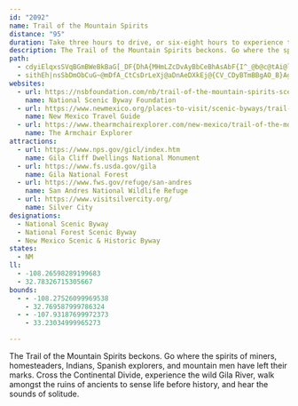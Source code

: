 ```yaml
---
id: "2092"
name: Trail of the Mountain Spirits
distance: "95"
duration: Take three hours to drive, or six-eight hours to experience this byway.
description: The Trail of the Mountain Spirits beckons. Go where the spirits of miners, homesteaders, Indians, Spanish explorers, and mountain men have left their marks. Cross the Continental Divide, experience the wild Gila River, walk amongst the ruins of ancients to sense life before history, and hear the sounds of solitude.
path:
  - cdyiElqxsSVqBGmBWeBkBaG[_DF{DhA{MHmLZcDvAyBbCeBhAsAbF{I^_@b@c@tAi@lD_@b@QxAkA~LuShOqYdFdDxA^rABr@Qx@WrAmArWkh@dYmc@|I{JlFiE~MeQnDoDrBeDn@gBRkAbBiL@uC[mFYmBc@_BgGkJoAaD[{BCsEx@mId@aCxAwDb@u@hDqE|@y@`Ak@fAS`B?bIx@jKv@rD~@tOzEbDr@rA?xAa@vJeFlCgAhBk@hBUrACpG^tAErC_@|@o@lBsEj@}@l@e@xAm@dAGx@DbGtAvA?`AShAq@fAsAbCaHn@mAjD_Ed@Sx@JZXpDfG`@dAx@rDb@x@hAlAr@j@j@@|@mAb@mA~@sDNwALoCj@_DzAyCfByAnEaBfAKvFVlCn@rANxH@x@m@r@wAn@m@|D[r@]R_@?m@c@_ACk@VaAx@_@tDy@r@]Jm@[mBD]n@{@n@Wl@DZPfAl@rC~B^D~@KhCmAd@e@|AyBpA_@vBKf@D|CvBz@^vAFdAMlAs@pKkL~@u@hAe@pHeBp@a@v@kALeDJc@^]~Os@lHw@nA?~DV`@GZWRk@HmFXi@TQ\ElFfAbCLbCd@hChAzI`FdA^rANn@GrBy@hCERMN]XuBRe@ZSp@CfA^n@j@~@fAl@HXKXa@z@yC^s@b@_@b@UbBUbDQnARjJjChBfApLzIxB~@lAV^Eh@WhAgCTUXEf@F`ElBl@?fAMjCZ|@GZS\q@x@mCZuEZw@fCeBvAG~CDb@Ln@^rAdB^r@Dx@UtC@p@fAjFTfCFzEP~@R\jHnGjCzHvD~@dAJf@Kt@y@bAa@TWHk@s@gC?s@T_A|AeCbBmAbCe@vHaKj@[~Cy@JONm@IaEhAaDLcBg@iEE_BiAiFHkBN}@t@cAv@]~BWtB^dFjCjArA~A~B`AjCj@FlAs@^?j@X|@fBdA|@lBn@vBXbHvDpDr@dBj@bA|@~@nA`AfBJr@BlDFd@bCnDb@VxBf@rAp@rBpBx@tAj@f@bBv@bDp@lBLbEnD~Ad@z@rBp@p@n@XhArCl@fAnAjAzA~BnCxA~CzBn@p@nArE\f@hCd@lE@vGp@t@EvBg@bCQdASlAAfGXbCZrDMjARf@?fBa@d@BzA|@r@RdB?tBk@`@?|BbBrBe@t@Fh@XrDh@~C_BlBExBm@pC@rC{@~Db@pABbF}@hCS^Dh@Pr@l@bClCd@dAx@hEh@dB~GfN`@d@|Al@d@JhBCtAo@v@S`F`AZLjAdAl@D~@}@|@iC^YhA_@d@_@pAqBd@Uh@@z@v@r@RhFWtIHdB^hLtD|BfAbAx@xB~Ct@dCXf@TRfA^NRd@nAf@ZpBPlDrAfALbCa@~Ad@~ACn@QfBaA~ARb@V~A~BnAhAlB~@zA~AfAV`IfAX`@TjANfPRfBP^v@^nCp@d@Zf@dACX_BPiAl@U`A?p@j@lCEX_AvADTn@v@bARlBdAP^Bl@CnDfCGPLpBvFNLnECHHL^IlCLf@PPpD`@\PNXBd@h@d@Rn@IN_@FeArB]lBHXt@\xA`Dx@rC?LcCr@ER@PjCx@~@?~@QXwA^}ETy@r@mA^Sh@EfALpAd@h@?jF_A`@s@V_Bd@eAXHDnChBxIT`@\J^S`GgIpMmFvAmA`BsBVEt@D|Cx@|BRlJeBjGmCtAErANxACb@k@Pu@Bq@Zy@vBk@`I{DlEsErAa@dCSdIeD^KrAExCx@|AD~Ae@rBM|C?|@Q`BmBlAKhCgBr@DrBjAt@Nr@BtCs@fDeArSaN`NgHzYsLdJa@~D_A`HmBzHoEbIcEtMoJtDeB~B}CnNgUz@s@|By@n@A^H~@dC^tDX^h@BpE_@^JHT?dDn@fD`@XJVqBnIOpCjA|Cp@v@b@FpAMl@Xx@r@n@x@^xAhBxDh@|@Tt@Cb@O`@e@f@[Py@LkHdDmA^u@f@e@lAIp@yAdDIn@h@pAlWlCjYxDn@GlD}AbDyDpAcDzCqB|FgGbDs@lEY|Ac@tFgDt@u@`BkCrC_CbBy@|Ae@hCa@|H_GpD_AX_@Zy@hAmBzAStFuA`BeAt@s@hAqBDmCh@{@HcA^{ANWr@M~CXvAX?_@kBaEG_AZg@xAy@DWQYs@a@q@q@]q@Oy@DaAf@eAj@m@HeB`@eAfBeBjBm@p@Az@f@LADQHyB^y@zAmBpAWt@YbA_BNeAEgCDO^YrAc@h@BTHb@v@DXCtBFN~@x@TF~@kBhAaArAMfB`A~Bm@n@_@h@m@RyERy@fA_Al@M\@PDbB~A~FrEtEfCxA~@vDlE|BjB~AxBhC`Bd@l@Vf@|A~IXpDL\~A|DhBtFbArBh@v@dLhLrCjCxAfAxAp@xAT|DjAhBlA|A~BxAxIh@fAhAf@nCRhAVh@R~BlBrC~CtG`JfHtHfFfD|G~GbDjEfGpJ~JxLlInKnBxBrA~@hEf@`C~@lErCnBdB^d@rD`I|EjL|BbFb@l@b@RdBRb@p@n@rB~AfBrDxCvCfAbGdAn@VxDbDZp@BrC`AxBC~Aa@`C@X^b@r@?NONk@x@kHDeBOsBFi@hBuF~AgCRk@j@yFZgAVkB?cAYeCDm@d@q@|BDlAXnAp@xAfBn@ZNHb@Kz@eC~GaF^m@DYAyHTSn@KbCVbCe@HMMw@Ay@`@aDr@aBbB}BNyAtABv@q@xBw@hBYH_@?s@mAaEH_@bAW^?xAhA^CfAm@jBB|Ai@hBMxBs@hAw@xA?x@K\O`Ay@vAeBrIaMvCgDpGuDrCkArEyAfEqB~B{@rCeG|DcDzCmDlA[nFb@lEDbFx@|BdAnBnA`IpItIxL\NlALvHEl@Dx@^lHtDnCpB^d@vBlFxAlAxLnDhCTfBb@hJdGbAd@zAd@xLxAxBRzACnBa@x@a@xGeFr@]nA[fCG~ANli@xRrc@xV~@~@rA~B~AbJx@jD|A`EhBrDbC~C`RhR`BdApAf@`APnL`AzBDhCEbRsA`Je@dBDzAVnAl@xAjAzIdLt@|AhAxDhArBrOpOnB|A|C`AfTzClFdAp]`JnNfDlYpFtLnBp@p@`EbJrExH|@tGdB|ErAtClCdClBrCDPFLJJRLPHTDJ@\hCXrDDrFEtCNpFhCtHbA`BxBdC~VxBzZrBbTxB
  - sithEh|nsSbDmObCuG~@mDfA_CtCsDrLeXj@aDnAeDXkEj@{CV_CDyBTmBBgAO_B}AgIHaEOwC@y@G{@y@qBOs@]s@k@k@mAuCKyATgIEsAYw@OcACkAHsAh@yAbA_Ax@e@j@{@b@wBh@aEO_CYyAIsBUmANgMSmD?yAXuBv@cBt@mEtA{DrBcY?iFUwBWo@?}CLgCBkEZcFEe@_BgCImADo@Xs@^Sb@DNPrArCZXn@FfDe@X[NeA?m@s@iBKi@MsCU}CKg@m@aAy@e@kLkBgBe@kCiAaAq@}@yASgABkAPaAdBsENqAGmAcAkES{AHeB^uB|@kCdBqBx@s@pBm@tASbE?bBq@lC_@hAJ~CbA|ANn@K^Ud@y@Le@HsCJy@Rq@^k@~MkLNe@j@{GlCee@EaEMeC{A}P?eBZ_D~@mErAuDnIiNlH{JdAkBpVkf@nEmHhBgDxAgEdAmEZsBpEgd@GkAUeAOg@sBsCOm@Dq@dJwXhBmElD_ErDgGrA{DTgA^wCXaAzEyFhFmI|E{IrAaDbEgLn@y@XYtAk@n[oAxA_@hBqAxFuF`CaDfCkHz@_Bt@e@`HmBbBmAfBsB~EcPf@aEj@aLbAmNDaCYuQUgBaAeEKaA?kAJeAf@_Bx@gAd@YpDmAtAeAzJaQf@_BxAwIXgDPcATs@l@mAhXoR|@a@zFoA`BcA\i@Ji@OgLJq@N[p@c@bCm@j@DpAf@ZAd@WrBaCbAmCjB}Bp@i@bDiBtCsBfB_B|K}Nv@s@rBqAl@o@zAkD|AiFd@kAn@w@bD_CfBiCl@k@`BaC~GuM|@qApCuCfIqHlBmA~@Qh@?xDb@fACn@GnAe@|AeA|KqK`BgCpAiD`Wqv@rAyBnU_\x@_@nA?dUhE~BMlGaA|Cw@`HuCtBm@jFiAhEIxAe@zMsKvAw@p@UzDw@~Ay@hCgBvFyAxJ{FjAe@pTgH~A_@rCY|ILxBSxAe@~HyDnM{ErDg@xA]nCgAvJsBpDa@jHk@fPkCvAs@vHuH~AgAhCqAlD}@dIwA~Ao@|BsAbDg@bDEvBg@p@i@rA{ArG{E`EyEjCmC`B_AvRoHn@i@nCaDlAw@`O}EjJsDbGyChAWnC?`AKvLuDfDyClEoBfGeBbF_An@WdOcKrDeBzNaCzG_DdJmBxAMrBF`Me@x@DhFj@jIzBvA?nA[rEmElB_AvA_@pAs@tPsNl^oVzPaIhBoA~@_AvC{DnRo]lw@izApIiOtBgCbd@se@xRaNrAgAj_@i_@fFmDzPmKvCmAdBYpTSjMGz@FlBf@|@j@t@~@|AnDhCrEh@d@L?^Gj@s@hCwFlBwCbCcC|FiEnAc@lA?pD|AwBhFsAfFu@lF]xG?~D\vLZpCn@lDHfGn@xDNrBExBsAvJe@xBaC`HWxBMvBRbEtAzL?jAa@tFDhCnAbHNvB?hF_@dFyA|GwElJ}DtJkJb\s@jDm@`GWzFHxHbAbMFnDAhDYlFe@nDiMfm@k@xDy@zJy@bFyAdFuLpZsArCuE~GmA`CiAjE]vEBpCh@~HBhNhAhSp@`JFzBKdDyAvIMlDF|D`Gdt@^hCf@|BxIpYv@hEJvC?hXN~EXtCn@~Cd@lBv@lBx@lENdD@lFRxDbDxXZxEpApy@OjFw@tEsAfDyF|Ju@zCW`DFxBZfChDzNbCjUl@jJh@x_@ZzHIrEe@dD_AfDmBdEcE~JkIzQ_AlCu@|DoB`[SrDBdAVfCt@lCl@dAtBlCp@nA^fARlADlAClAUjBc@xAqAdBuIbFw@p@uAtB}@dCQbAK~@GfDN`Cn@fChPxb@`CjDhB~AbV`LfDzBrDjDtDzE~b@tr@rGbH|QrQfFzDxx@xg@fCdB|AtAdCvDfA`Dp@zFBtCIxE[pAy@~AwCnBuAdBqAfCe@jAk@fCa@pDEnAOv]NdJRhFZxEhAbLvHjk@x@rHbA~NEVRhJMfQOfF_AlNgHr{@eKfrAqMpoCOzEkF`fAaAvV}@nPWxILzJbA`NrAtIjAdG|@hDnPxi@Jv@
websites:
  - url: https://nsbfoundation.com/nb/trail-of-the-mountain-spirits-scenic-byway/
    name: National Scenic Byway Foundation
  - url: https://www.newmexico.org/places-to-visit/scenic-byways/trail-of-the-mountain-spirits/
    name: New Mexico Travel Guide
  - url: https://www.thearmchairexplorer.com/new-mexico/trail-of-the-mountain-spirits.php
    name: The Armchair Explorer
attractions:
  - url: https://www.nps.gov/gicl/index.htm
    name: Gila Cliff Dwellings National Monument
  - url: https://www.fs.usda.gov/gila
    name: Gila National Forest
  - url: https://www.fws.gov/refuge/san-andres
    name: San Andres National Wildlife Refuge
  - url: https://www.visitsilvercity.org/
    name: Silver City
designations:
  - National Scenic Byway
  - National Forest Scenic Byway
  - New Mexico Scenic & Historic Byway
states:
  - NM
ll:
  - -108.26598289199683
  - 32.78326715305667
bounds:
  - - -108.27526099969538
    - 32.769587999786324
  - - -107.93187699972373
    - 33.23034999965273

---
```


The Trail of the Mountain Spirits beckons. Go where the spirits of miners, homesteaders, Indians, Spanish explorers, and mountain men have left their marks. Cross the Continental Divide, experience the wild Gila River, walk amongst the ruins of ancients to sense life before history, and hear the sounds of solitude.
